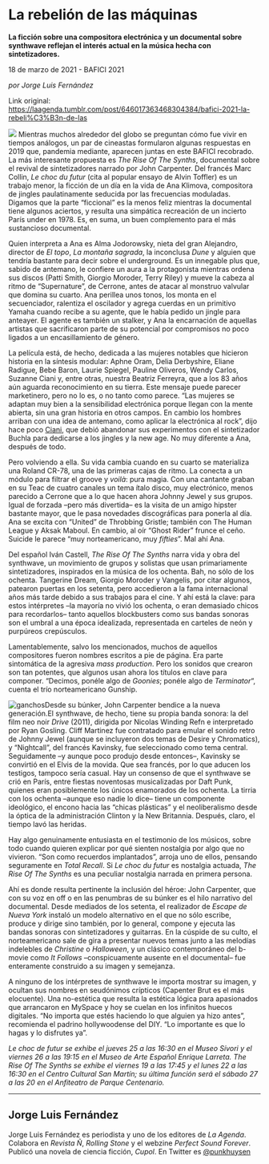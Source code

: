 # La rebelión de las máquinas

**La ficción sobre una compositora electrónica y un documental sobre synthwave reflejan el interés actual en la música hecha con sintetizadores.**

18 de marzo de 2021 - BAFICI 2021

_por Jorge Luis Fernández_

Link original: https://laagenda.tumblr.com/post/646017363468304384/bafici-2021-la-rebeli%C3%B3n-de-las

![](https://64.media.tumblr.com/b5368c933ec63f6fa3ae7d5e4ee9cac8/effc24fbbe125945-76/s500x750/1fd7dfbba2576c5c6e46aa804111e71efa347426.jpg)
Mientras muchos alrededor del globo se preguntan cómo fue vivir en tiempos análogos, un par de cineastas formularon algunas respuestas en 2019 que, pandemia mediante, aparecen juntas en este BAFICI recobrado. La más interesante propuesta es *The Rise Of The Synths*, documental sobre el revival de sintetizadores narrado por John Carpenter. Del francés Marc Collin, *Le choc du futur* (cita al popular ensayo de Alvin Toffler) es un trabajo menor, la ficción de un día en la vida de Ana Klimova, compositora de jingles paulatinamente seducida por las frecuencias moduladas. Digamos que la parte “ficcional” es la menos feliz mientras la documental tiene algunos aciertos, y resulta una simpática recreación de un incierto París under en 1978. Es, en suma, un buen complemento para el más sustancioso documental.

Quien interpreta a Ana es Alma Jodorowsky, nieta del gran Alejandro, director de *El topo*, *La montaña sagrada*, la inconclusa *Dune* y alguien que tendría bastante para decir sobre el underground. Es un innegable plus que, sabido de antemano, le confiere un aura a la protagonista mientras ordena sus discos (Patti Smith, Giorgio Moroder, Terry Riley) y mueve la cabeza al ritmo de “Supernature”, de Cerrone, antes de atacar al monstruo valvular que domina su cuarto. Ana perillea unos tonos, los monta en el secuenciador, ralentiza el oscilador y agrega cuerdas en un primitivo Yamaha cuando recibe a su agente, que le había pedido un jingle para anteayer. El agente es también un stalker, y Ana la encarnación de aquellas artistas que sacrificaron parte de su potencial por compromisos no poco ligados a un encasillamiento de género.

La película está, de hecho, dedicada a las mujeres notables que hicieron historia en la síntesis modular: Aphne Oram, Delia Derbyshire, Eliane Radigue, Bebe Baron, Laurie Spiegel, Pauline Oliveros, Wendy Carlos, Suzanne Ciani y, entre otras, nuestra Beatriz Ferreyra, que a los 83 años aún aguarda reconocimiento en su tierra. Este mensaje puede parecer marketinero, pero no lo es, o no tanto como parece. “Las mujeres se adaptan muy bien a la sensibilidad electrónica porque llegan con la mente abierta, sin una gran historia en otros campos. En cambio los hombres arriban con una idea de antemano, como aplicar la electrónica al rock”, dijo hace poco [Ciani](https://www.lanacion.com.ar/espectaculos/musica/suzanne-ciani-historia-pionera-musica-electronica-creo-nid2406646/), que debió abandonar sus experimentos con el sintetizador Buchla para dedicarse a los jingles y la new age. No muy diferente a Ana, después de todo. 

Pero volviendo a ella. Su vida cambia cuando en su cuarto se materializa una Roland CR-78, una de las primeras cajas de ritmo. La conecta a un módulo para filtrar el groove y *voilà*: pura magia. Con una cantante graban en su Teac de cuatro canales un tema ítalo disco, muy electrónico, menos parecido a Cerrone que a lo que hacen ahora Johnny Jewel y sus grupos. Igual de forzada –pero más divertida– es la visita de un amigo hipster bastante mayor, que le pasa novedades discográficas para ponerla al día. Ana se excita con “United” de Throbbing Gristle; también con The Human League y Aksak Maboul. En cambio, al oír “Ghost Rider” frunce el ceño. Suicide le parece “muy norteamericano, muy *fifties*”. Mal ahí Ana. 

Del español Iván Castell, *The Rise Of The Synths* narra vida y obra del synthwave, un movimiento de grupos y solistas que usan primariamente sintetizadores, inspirados en la música de los ochenta. Bah, no sólo de los ochenta. Tangerine Dream, Giorgio Moroder y Vangelis, por citar algunos, patearon puertas en los setenta, pero accedieron a la fama internacional años más tarde debido a sus trabajos para el cine. Y ahí está la clave: para estos intérpretes –la mayoría no vivió los ochenta, o eran demasiado chicos para recordarlos– tanto aquellos blockbusters como sus bandas sonoras son el umbral a una época idealizada, representada en carteles de neón y purpúreos crepúsculos. 

Lamentablemente, salvo los mencionados, muchos de aquellos compositores fueron nombres escritos a pie de página. Era parte sintomática de la agresiva *mass production*. Pero los sonidos que crearon son tan potentes, que algunos usan ahora los títulos en clave para componer. “Decimos, ponéle algo de *Goonies*; ponéle algo de *Terminator*“, cuenta el trío norteamericano Gunship.

![ganchos](https://64.media.tumblr.com/ad5e179be4fc08b89086d310b8462ad8/effc24fbbe125945-41/s500x750/53ffdd5bb959489e0bc99ebd77559b3b513868de.png)Desde su búnker, John Carpenter bendice a la nueva generación.El synthwave, de hecho, tiene su propia banda sonora: la del film neo noir *Drive* (2011), dirigida por Nicolas Winding Refn e interpretado por Ryan Gosling. Cliff Martinez fue contratado para emular el sonido retro de Johnny Jewel (aunque se incluyeron dos temas de Desire y Chromatics), y “Nightcall”, del francés Kavinsky, fue seleccionado como tema central. Seguidamente –y aunque poco produjo desde entonces–, Kavinsky se convirtió en el Elvis de la movida. Que sea francés, por lo que aducen los testigos, tampoco sería casual. Hay un consenso de que el synthwave se crió en París, entre fiestas noventosas musicalizadas por Daft Punk, quienes eran posiblemente los únicos enamorados de los ochenta. La tirria con los ochenta –aunque eso nadie lo dice– tiene un componente ideológico, el encono hacia las “chicas plásticas” y el neoliberalismo desde la óptica de la administración Clinton y la New Britannia. Después, claro, el tiempo lavó las heridas.

Hay algo genuinamente entusiasta en el testimonio de los músicos, sobre todo cuando quieren explicar por qué sienten nostalgia por algo que no vivieron. “Son como recuerdos implantados”, arroja uno de ellos, pensando seguramente en *Total Recall*. Si *Le choc du futur* es nostalgia actuada, *The Rise Of The Synths* es una peculiar nostalgia narrada en primera persona.

Ahí es donde resulta pertinente la inclusión del héroe: John Carpenter, que con su voz en off o en las penumbras de su búnker es el hilo narrativo del documental. Desde mediados de los setenta, el realizador de *Escape de Nueva York* instaló un modelo alternativo en el que no sólo escribe, produce y dirige sino también, por lo general, compone y ejecuta las bandas sonoras con sintetizadores y guitarras. En la cúspide de su culto, el norteamericano sale de gira a presentar nuevos temas junto a las melodías indelebles de *Christine* o *Halloween*, y un clásico contemporáneo del b-movie como *It Follows* –conspicuamente ausente en el documental– fue enteramente construido a su imagen y semejanza.

A ninguno de los intérpretes de synthwave le importa mostrar su imagen, y ocultan sus nombres en seudónimos crípticos (Capenter Brut es el más elocuente). Una no-estética que resulta la estética lógica para apasionados que arrancaron en MySpace y hoy se cuelan en los infinitos huecos digitales. “No importa que estés haciendo lo que alguien ya hizo antes”, recomienda el padrino hollywoodense del DIY. “Lo importante es que lo hagas y lo disfrutes ya”.

*Le choc de futur se exhibe el jueves 25 a las 16:30 en el Museo Sívori y el viernes 26 a las 19:15 en el Museo de Arte Español Enrique Larreta. The Rise Of The Synths se exhibe el viernes 19 a las 17:45 y el lunes 22 a las 16:30 en el Centro Cultural San Martín; su última función será el sábado 27 a las 20 en el Anfiteatro de Parque Centenario.*

  




---

Jorge Luis Fernández
--------------------

 Jorge Luis Fernández es periodista y uno de los editores de *La Agenda*. Colabora en *Revista Ñ*, *Rolling Stone* y el webzine *Perfect Sound Forever*. Publicó una novela de ciencia ficción, *Cupol*. En Twitter es [@punkhuysen](https://twitter.com/punkhuysen) 

